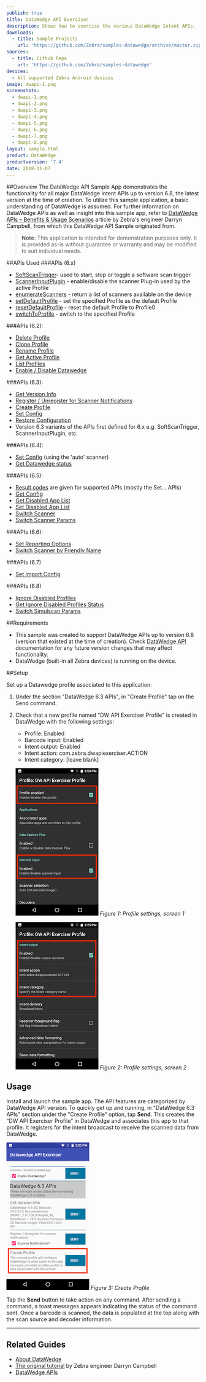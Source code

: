 ```yaml
---
publish: true
title: DataWedge API Exerciser
description: Shows how to exercise the various DataWedge Intent APIs.
downloads:
  - title: Sample Projects
    url: 'https://github.com/Zebra/samples-datawedge/archive/master.zip'
sources:
  - title: Github Repo
    url: 'https://github.com/Zebra/samples-datawedge'
devices:
  - All supported Zebra Android devices
image: dwapi-1.png
screenshots:
  - dwapi-1.png
  - dwapi-2.png
  - dwapi-3.png
  - dwapi-4.png
  - dwapi-5.png
  - dwapi-6.png
  - dwapi-7.png
  - dwapi-8.png
layout: sample.html
product: DataWedge
productversion: '7.4'
date: 2018-11-07
---
```


##Overview 
The DataWedge API Sample App demonstrates the functionality for all major DataWedge Intent APIs up to version 6.8, the latest version at the time of creation. To utilize this sample application, a basic understanding of DataWedge is assumed.  For further information on DataWedge APIs as well as insight into this sample app, refer to [DataWedge APIs – Benefits & Usage Scenarios](https://developer.zebra.com/community/home/blog/2017/06/27/datawedge-apis-benefits-challenges) article by Zebra's engineer Darryn Campbell, from which this DataWedge API Sample originated from. 

>**Note**: This application is intended for demonstration purposes only. It is provided as-is without guarantee or warranty and may be modified to suit individual needs.

##APIs Used
###APIs (6.x)
* [SoftScanTrigger](../../api/softscantrigger/)- used to start, stop or toggle a software scan trigger
* [ScannerInputPlugin](../../api/scannerinputplugin/) - enable/disable the scanner Plug-in used by the active Profile
* [enumerateScanners](../../api/enumeratescanners/) - return a list of scanners available on the device
* [setDefaultProfile](../../api/setdefaultprofile/) - set the specified Profile as the default Profile
* [resetDefaultProfile](../../api/resetdefaultprofile/) - reset the default Profile to Profile0
* [switchToProfile](../../api/switchtoprofile/) - switch to the specified Profile

###APIs (6.2):
* [Delete Profile](../../api/deleteprofile/)
* [Clone Profile](../../api/cloneprofile/)
* [Rename Profile](../../api/renameprofile/)
* [Get Active Profile](../../api/getactiveprofile/)
* [List Profiles](../../api/getprofileslist/)
* [Enable / Disable Datawedge](../../api/enabledatawedge/)

###APIs (6.3):
* [Get Version Info](../../api/getversioninfo/)
* [Register / Unregister for Scanner Notifications](../../api/registerfornotification/)
* [Create Profile](../../api/createprofile/)
* [Set Config](../../api/setconfig/)
* [Restore Configuration](../../api/restoreconfig/)
* Version 6.3 variants of the APIs first defined for 6.x e.g. SoftScanTrigger, ScannerInputPlugin, etc.

###APIs (6.4):
* [Set Config](../../api/setconfig/) (using the 'auto' scanner)
* [Get Datawedge status](../..//api/getdatawedgestatus/)

###APIs (6.5):
* [Result codes](../../api/resultinfo/) are given for supported APIs (mostly the Set... APIs)
* [Get Config](../..//api/getconfig/)
* [Get Disabled App List](../../api/getdisabledapplist/)
* [Set Disabled App List](../../api/setdisabledapplist/)
* [Switch Scanner](../../api/switchscanner/)
* [Switch Scanner Params](../../api/switchscannerparams/)

###APIs (6.6):
* [Set Reporting Options](../../api/setreportingoptions/)
* [Switch Scanner by Friendly Name](../../api/switchscanner/) 

###APIs (6.7)
* [Set Import Config](../../api/importconfig/)

###APIs (6.8)
* [Ignore Disabled Profiles](../../api/setignoredisabledprofiles/)
* [Get Ignore Disabled Profiles Status](../../api/getignoredisabledprofiles/)
* [Switch Simulscan Params](../../api/switchsimulscanparams/) 

##Requirements
* This sample was created to support DataWedge APIs up to version 6.8 (version that existed at the time of creation). Check [DataWedge API](../../about) documentation for any future version changes that may affect functionality.
* DataWedge (built-in all Zebra devices) is running on the device.

##Setup

Set up a Datawedge profile associated to this application:
1. Under the section "DataWedge 6.3 APIs", in "Create Profile" tap on the Send command.  
2. Check that a new profile named "DW API Exerciser Profile" is created in DataWedge with the following settings:
   * Profile: Enabled
   * Barcode input: Enabled
   * Intent output: Enabled
   * Intent action: com.zebra.dwapiexerciser.ACTION
   * Intent category: [leave blank]
  
   ![img](dwapi_profile-1.png) 
  _Figure 1: Profile settings, screen 1_

   ![img](dwapi_profile-2.png) 
  _Figure 2: Profile settings, screen 2_

## Usage

Install and launch the sample app. The API features are categorized by DataWedge API version. To quickly get up and running, in  "DataWedge 6.3 APIs" section under the "Create Profile” option, tap **Send**. This creates the “DW API Exerciser Profile” in DataWedge and associates this app to that profile.  It registers for the intent broadcast to receive the scanned data from DataWedge. 

  ![img](dwapi-3_mini.png) 
  _Figure 3: Create Profile_

Tap the **Send** button to take action on any command. After sending a command, a toast messages appears indicating the status of the command sent.  Once a barcode is scanned, the data is populated at the top along with the scan source and decoder information.  










-----

## Related Guides

* [About DataWedge](../../about)
* [The original tutorial](https://developer.zebra.com/community/home/blog/2017/06/27/datawedge-apis-benefits-challenges) by Zebra engineer Darryn Campbell
* [DataWedge APIs](../../api) 






